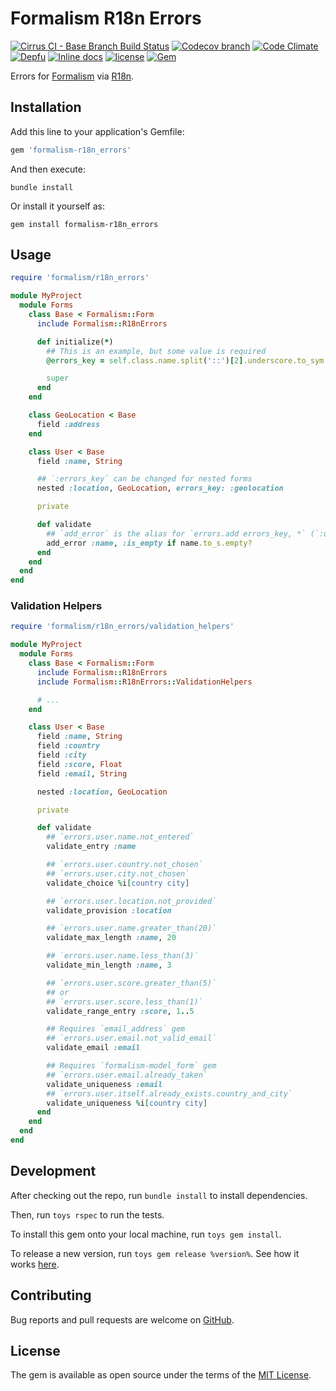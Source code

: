 # Formalism R18n Errors

[![Cirrus CI - Base Branch Build Status](https://img.shields.io/cirrus/github/AlexWayfer/formalism-r18n_errors?style=flat-square)](https://cirrus-ci.com/github/AlexWayfer/formalism-r18n_errors)
[![Codecov branch](https://img.shields.io/codecov/c/github/AlexWayfer/formalism-r18n_errors/master.svg?style=flat-square)](https://codecov.io/gh/AlexWayfer/formalism-r18n_errors)
[![Code Climate](https://img.shields.io/codeclimate/maintainability/AlexWayfer/formalism-r18n_errors.svg?style=flat-square)](https://codeclimate.com/github/AlexWayfer/formalism-r18n_errors)
[![Depfu](https://img.shields.io/depfu/AlexWayfer/benchmark_toys?style=flat-square)](https://depfu.com/repos/github/AlexWayfer/formalism-r18n_errors)
[![Inline docs](https://inch-ci.org/github/AlexWayfer/formalism-r18n_errors.svg?branch=master)](https://inch-ci.org/github/AlexWayfer/formalism-r18n_errors)
[![license](https://img.shields.io/github/license/AlexWayfer/formalism-r18n_errors.svg?style=flat-square)](LICENSE.txt)
[![Gem](https://img.shields.io/gem/v/formalism-r18n_errors.svg?style=flat-square)](https://rubygems.org/gems/formalism-r18n_errors)

Errors for [Formalism](https://github.com/AlexWayfer/formalism)
via [R18n](https://github.com/r18n/r18n).

## Installation

Add this line to your application's Gemfile:

```ruby
gem 'formalism-r18n_errors'
```

And then execute:

```shell
bundle install
```

Or install it yourself as:

```shell
gem install formalism-r18n_errors
```

## Usage

```ruby
require 'formalism/r18n_errors'

module MyProject
  module Forms
    class Base < Formalism::Form
      include Formalism::R18nErrors

      def initialize(*)
        ## This is an example, but some value is required
        @errors_key = self.class.name.split('::')[2].underscore.to_sym

        super
      end
    end

    class GeoLocation < Base
      field :address
    end

    class User < Base
      field :name, String

      ## `:errors_key` can be changed for nested forms
      nested :location, GeoLocation, errors_key: :geolocation

      private

      def validate
        ## `add_error` is the alias for `errors.add errors_key, *` (`:user` in this case)
        add_error :name, :is_empty if name.to_s.empty?
      end
    end
  end
end
```

### Validation Helpers

```ruby
require 'formalism/r18n_errors/validation_helpers'

module MyProject
  module Forms
    class Base < Formalism::Form
      include Formalism::R18nErrors
      include Formalism::R18nErrors::ValidationHelpers

      # ...
    end

    class User < Base
      field :name, String
      field :country
      field :city
      field :score, Float
      field :email, String

      nested :location, GeoLocation

      private

      def validate
        ## `errors.user.name.not_entered`
        validate_entry :name

        ## `errors.user.country.not_chosen`
        ## `errors.user.city.not_chosen`
        validate_choice %i[country city]

        ## `errors.user.location.not_provided`
        validate_provision :location

        ## `errors.user.name.greater_than(20)`
        validate_max_length :name, 20

        ## `errors.user.name.less_than(3)`
        validate_min_length :name, 3

        ## `errors.user.score.greater_than(5)`
        ## or
        ## `errors.user.score.less_than(1)`
        validate_range_entry :score, 1..5

        ## Requires `email_address` gem
        ## `errors.user.email.not_valid_email`
        validate_email :email

        ## Requires `formalism-model_form` gem
        ## `errors.user.email.already_taken`
        validate_uniqueness :email
        ## `errors.user.itself.already_exists.country_and_city`
        validate_uniqueness %i[country city]
      end
    end
  end
end
```

## Development

After checking out the repo, run `bundle install` to install dependencies.

Then, run `toys rspec` to run the tests.

To install this gem onto your local machine, run `toys gem install`.

To release a new version, run `toys gem release %version%`.
See how it works [here](https://github.com/AlexWayfer/gem_toys#release).

## Contributing

Bug reports and pull requests are welcome on [GitHub](https://github.com/AlexWayfer/formalism-r18n_errors).

## License

The gem is available as open source under the terms of the
[MIT License](https://opensource.org/licenses/MIT).
